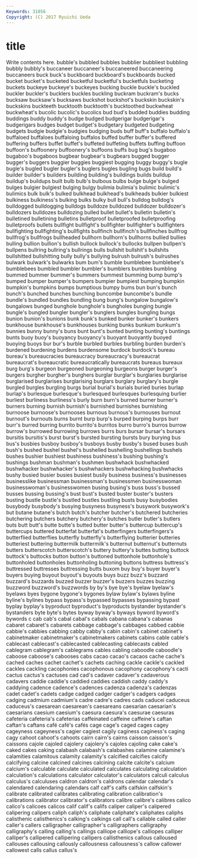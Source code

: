 ```yaml
---
Keywords: 31056 
Copyright: (C) 2017 Ryuichi Ueda
---
```


# title

Write contents here.
 bubble's bubbled bubbles bubblier bubbliest bubbling bubbly bubbly's
buccaneer buccaneer's buccaneered buccaneering buccaneers buck buck's buckboard buckboard's buckboards
bucked bucket bucket's bucketed bucketful bucketful's bucketfuls bucketing buckets buckeye
buckeye's buckeyes bucking buckle buckle's buckled buckler buckler's bucklers buckles
buckling buckram buckram's bucks bucksaw bucksaw's bucksaws buckshot buckshot's buckskin
buckskin's buckskins buckteeth bucktooth bucktooth's bucktoothed buckwheat buckwheat's bucolic bucolic's
bucolics bud bud's budded buddies budding buddings buddy buddy's budge
budged budgerigar budgerigar's budgerigars budges budget budget's budgetary budgeted budgeting
budgets budgie budgie's budgies budging buds buff buff's buffalo buffalo's
buffaloed buffaloes buffaloing buffalos buffed buffer buffer's buffered buffering buffers
buffet buffet's buffeted buffeting buffets buffing buffoon buffoon's buffoonery buffoonery's
buffoons buffs bug bug's bugaboo bugaboo's bugaboos bugbear bugbear's bugbears
bugged bugger bugger's buggers buggier buggies buggiest bugging buggy buggy's
bugle bugle's bugled bugler bugler's buglers bugles bugling bugs build
build's builder builder's builders building building's buildings builds buildup buildup's
buildups built bulb bulb's bulbous bulbs bulge bulge's bulged bulges
bulgier bulgiest bulging bulgy bulimia bulimia's bulimic bulimic's bulimics bulk
bulk's bulked bulkhead bulkhead's bulkheads bulkier bulkiest bulkiness bulkiness's bulking
bulks bulky bull bull's bulldog bulldog's bulldogged bulldogging bulldogs bulldoze
bulldozed bulldozer bulldozer's bulldozers bulldozes bulldozing bulled bullet bullet's bulletin
bulletin's bulletined bulletining bulletins bulletproof bulletproofed bulletproofing bulletproofs bullets bullfight
bullfight's bullfighter bullfighter's bullfighters bullfighting bullfighting's bullfights bullfinch bullfinch's bullfinches
bullfrog bullfrog's bullfrogs bullheaded bullhorn bullhorn's bullhorns bullied bullies bulling
bullion bullion's bullish bullock bullock's bullocks bullpen bullpen's bullpens bullring
bullring's bullrings bulls bullshit bullshit's bullshits bullshitted bullshitting bully bully's
bullying bulrush bulrush's bulrushes bulwark bulwark's bulwarks bum bum's bumble
bumblebee bumblebee's bumblebees bumbled bumbler bumbler's bumblers bumbles bumbling bummed
bummer bummer's bummers bummest bumming bump bump's bumped bumper bumper's
bumpers bumpier bumpiest bumping bumpkin bumpkin's bumpkins bumps bumptious bumpy
bums bun bun's bunch bunch's bunched bunches bunching buncombe buncombe's
bundle bundle's bundled bundles bundling bung bung's bungalow bungalow's bungalows
bunged bunghole bunghole's bungholes bunging bungle bungle's bungled bungler bungler's
bunglers bungles bungling bungs bunion bunion's bunions bunk bunk's bunked
bunker bunker's bunkers bunkhouse bunkhouse's bunkhouses bunking bunks bunkum bunkum's
bunnies bunny bunny's buns bunt bunt's bunted bunting bunting's buntings
bunts buoy buoy's buoyancy buoyancy's buoyant buoyantly buoyed buoying buoys
bur bur's burble burbled burbles burbling burden burden's burdened burdening
burdens burdensome burdock burdock's bureau bureau's bureaucracies bureaucracy bureaucracy's bureaucrat
bureaucrat's bureaucratic bureaucratically bureaucrats bureaus bureaux burg burg's burgeon burgeoned
burgeoning burgeons burger burger's burgers burgher burgher's burghers burglar burglar's
burglaries burglarise burglarised burglarises burglarising burglars burglary burglary's burgle burgled
burgles burgling burgs burial burial's burials buried buries burlap burlap's
burlesque burlesque's burlesqued burlesques burlesquing burlier burliest burliness burliness's burly
burn burn's burned burner burner's burners burning burnish burnish's burnished
burnishes burnishing burnoose burnoose's burnooses burnous burnous's burnouses burnout burnout's
burnouts burns burnt burp burp's burped burping burps burr burr's
burred burring burrito burrito's burritos burro burro's burros burrow burrow's
burrowed burrowing burrows burrs burs bursar bursar's bursars bursitis bursitis's
burst burst's bursted bursting bursts bury burying bus bus's busbies
busboy busboy's busboys busby busby's bused buses bush bush's bushed
bushel bushel's bushelled bushelling bushellings bushels bushes bushier bushiest bushiness
bushiness's bushing bushing's bushings bushman bushman's bushmen bushwhack bushwhacked bushwhacker
bushwhacker's bushwhackers bushwhacking bushwhacks bushy busied busier busies busiest busily
business business's businesses businesslike businessman businessman's businessmen businesswoman businesswoman's businesswomen
busing busing's buss buss's bussed busses bussing bussing's bust bust's
busted buster buster's busters busting bustle bustle's bustled bustles bustling
busts busy busybodies busybody busybody's busying busyness busyness's busywork busywork's
but butane butane's butch butch's butcher butcher's butchered butcheries butchering
butchers butchery butchery's butches butler butler's butlers buts butt butt's
butte butte's butted butter butter's buttercup buttercup's buttercups buttered butterfat
butterfat's butterfingers butterfingers's butterflied butterflies butterfly butterfly's butterflying butterier butteries
butteriest buttering buttermilk buttermilk's butternut butternut's butternuts butters butterscotch butterscotch's
buttery buttery's buttes butting buttock buttock's buttocks button button's buttoned
buttonhole buttonhole's buttonholed buttonholes buttonholing buttoning buttons buttress buttress's buttressed
buttresses buttressing butts buxom buy buy's buyer buyer's buyers buying
buyout buyout's buyouts buys buzz buzz's buzzard buzzard's buzzards buzzed
buzzer buzzer's buzzers buzzes buzzing buzzword buzzword's buzzwords by by's
bye bye's byelaw byelaw's byelaws byes bygone bygone's bygones bylaw
bylaw's bylaws byline byline's bylines bypass bypass's bypassed bypasses bypassing
bypast byplay byplay's byproduct byproduct's byproducts bystander bystander's bystanders byte
byte's bytes byway byway's byways byword byword's bywords c cab
cab's cabal cabal's cabals cabana cabana's cabanas cabaret cabaret's cabarets
cabbage cabbage's cabbages cabbed cabbie cabbie's cabbies cabbing cabby cabby's
cabin cabin's cabinet cabinet's cabinetmaker cabinetmaker's cabinetmakers cabinets cabins cable
cable's cablecast cablecast's cablecasted cablecasting cablecasts cabled cablegram cablegram's cablegrams
cables cabling caboodle caboodle's caboose caboose's cabooses cabs cacao cacao's
cacaos cache cache's cached caches cachet cachet's cachets caching cackle
cackle's cackled cackles cackling cacophonies cacophonous cacophony cacophony's cacti cactus
cactus's cactuses cad cad's cadaver cadaver's cadaverous cadavers caddie caddie's
caddied caddies caddish caddy caddy's caddying cadence cadence's cadences cadenza
cadenza's cadenzas cadet cadet's cadets cadge cadged cadger cadger's cadgers
cadges cadging cadmium cadmium's cadre cadre's cadres cads caducei caduceus
caduceus's caesarean caesarean's caesareans caesarian caesarian's caesarians caesium caesium's caesura
caesura's caesurae caesuras cafeteria cafeteria's cafeterias caffeinated caffeine caffeine's caftan
caftan's caftans café café's cafés cage cage's caged cages cagey
cageyness cageyness's cagier cagiest cagily caginess caginess's caging cagy cahoot
cahoot's cahoots cairn cairn's cairns caisson caisson's caissons cajole cajoled
cajolery cajolery's cajoles cajoling cake cake's caked cakes caking calabash
calabash's calabashes calamine calamine's calamities calamitous calamity calamity's calcified calcifies
calcify calcifying calcine calcined calcines calcining calcite calcite's calcium calcium's
calculable calculate calculated calculates calculating calculation calculation's calculations calculator calculator's
calculators calculi calculus calculus's calculuses caldron caldron's caldrons calendar calendar's
calendared calendaring calendars calf calf's calfs calfskin calfskin's calibrate calibrated
calibrates calibrating calibration calibration's calibrations calibrator calibrator's calibrators calibre calibre's
calibres calico calico's calicoes calicos calif calif's califs caliper caliper's
calipered calipering calipers caliph caliph's caliphate caliphate's caliphates caliphs calisthenic
calisthenics's calking's calkings call call's callable called caller caller's callers
calligrapher calligrapher's calligraphers calligraphy calligraphy's calling calling's callings calliope calliope's
calliopes calliper calliper's callipered callipering callipers callisthenics callous calloused callouses
callousing callously callousness callousness's callow callower callowest calls callus callus's
